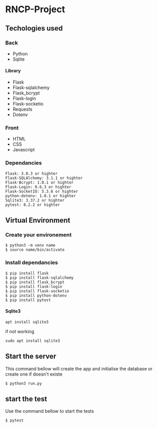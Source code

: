 # RNCP-Project

## Techologies used
### Back
* Python
* Sqlite

#### Library
* Flask
* Flask-sqlalchemy
* Flask_bcrypt
* Flask-login
* Flask-socketio
* Requests
* Dotenv

### Front
* HTML
* CSS
* Javascript

### Dependancies
```
Flask: 3.0.3 or highter
Flask-SQLAlchemy: 3.1.1 or highter
Flask-Bcrypt: 1.0.1 or highter
Flask-Login: 0.6.3 or highter
Flask-SocketIO: 5.3.6 or highter
python-dotenv: 1.0.1 or highter
Sqlite3: 3.37.2 or highter
pytest: 8.2.2 or highter
```

## Virtual Environment
### Create your environement
```
$ python3 -m venv name
$ source name/bin/activate
```

### Install dependancies
```
$ pip install flask
$ pip install flask-sqlalchemy
$ pip install flask_bcrypt
$ pip install flask-login
$ pip install flask-socketio
$ pip install python-dotenv
$ pip install pytest
```

#### Sqlite3
```
apt install sqlite3
```
if not working
```
sudo apt install sqlite3
```

## Start the server
This command bellow will create the app and initialise the database or create one if doesn't existe
```
$ python3 run.py
```

## start the test
Use the command bellow to start the tests
```
$ pytest
```
